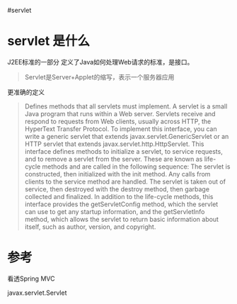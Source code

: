#servlet 
# servlet 是什么
J2EE标准的一部分
定义了Java如何处理Web请求的标准，是接口。

> Servlet是Server+Applet的缩写，表示一个服务器应用

更准确的定义
> Defines methods that all servlets must implement.
A servlet is a small Java program that runs within a Web server. Servlets receive and respond to requests from Web clients, usually across HTTP, the HyperText Transfer Protocol.
To implement this interface, you can write a generic servlet that extends javax.servlet.GenericServlet or an HTTP servlet that extends javax.servlet.http.HttpServlet.
This interface defines methods to initialize a servlet, to service requests, and to remove a servlet from the server. These are known as life-cycle methods and are called in the following sequence:
The servlet is constructed, then initialized with the init method.
Any calls from clients to the service method are handled.
The servlet is taken out of service, then destroyed with the destroy method, then garbage collected and finalized.
In addition to the life-cycle methods, this interface provides the getServletConfig method, which the servlet can use to get any startup information, and the getServletInfo method, which allows the servlet to return basic information about itself, such as author, version, and copyright.




# 参考
看透Spring MVC

javax.servlet.Servlet